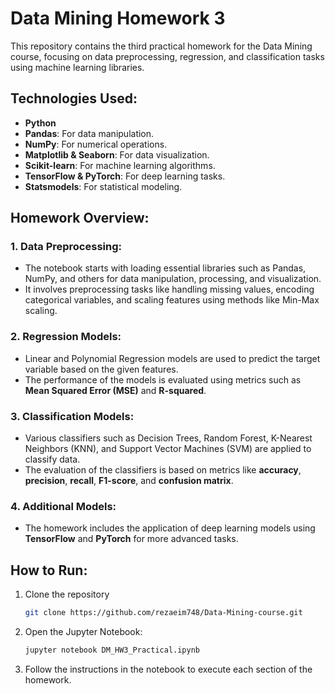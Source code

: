 
# Data Mining Homework 3

This repository contains the third practical homework for the Data Mining course, focusing on data preprocessing, regression, and classification tasks using machine learning libraries.

## Technologies Used:
- **Python**
- **Pandas**: For data manipulation.
- **NumPy**: For numerical operations.
- **Matplotlib & Seaborn**: For data visualization.
- **Scikit-learn**: For machine learning algorithms.
- **TensorFlow & PyTorch**: For deep learning tasks.
- **Statsmodels**: For statistical modeling.

## Homework Overview:

### 1. Data Preprocessing:
- The notebook starts with loading essential libraries such as Pandas, NumPy, and others for data manipulation, processing, and visualization.
- It involves preprocessing tasks like handling missing values, encoding categorical variables, and scaling features using methods like Min-Max scaling.

### 2. Regression Models:
- Linear and Polynomial Regression models are used to predict the target variable based on the given features.
- The performance of the models is evaluated using metrics such as **Mean Squared Error (MSE)** and **R-squared**.

### 3. Classification Models:
- Various classifiers such as Decision Trees, Random Forest, K-Nearest Neighbors (KNN), and Support Vector Machines (SVM) are applied to classify data.
- The evaluation of the classifiers is based on metrics like **accuracy**, **precision**, **recall**, **F1-score**, and **confusion matrix**.

### 4. Additional Models:
- The homework includes the application of deep learning models using **TensorFlow** and **PyTorch** for more advanced tasks.
  
## How to Run:

1. Clone the repository
   ```bash
   git clone https://github.com/rezaeim748/Data-Mining-course.git
   ```

2. Open the Jupyter Notebook:
   ```bash
   jupyter notebook DM_HW3_Practical.ipynb
   ```

3. Follow the instructions in the notebook to execute each section of the homework.
